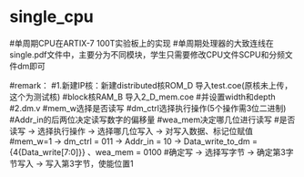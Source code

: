 # single_cpu
#单周期CPU在ARTIX-7 100T实验板上的实现
#单周期处理器的大致连线在single.pdf文件中，主要分为不同模块，学生只需要修改CPU文件SCPU和分频文件dm即可

#remark：
#1.新建IP核：新建distributed核ROM_D 导入test.coe(原核未上传，这个为测试核)
#block核RAM_B  导入2_D_mem.coe
#并设置width和depth
#2.dm.v
#mem_w选择是否读写
#dm_ctrl选择执行操作(5个操作需3位二进制)
#Addr_in的后两位决定读写数字的偏移量
#wea_mem决定哪几位进行读写
#是否读写    ->    选择执行操作     ->    选择哪几位写入   ->     对写入数据、标记位赋值
#mem_w=1     ->    dm_ctrl = 011   ->   Addr_in = 10     ->     Data_write_to_dm = {4{Data_write[7:0]}} 、wea_mem = 0100
#确定写      ->    选择写字节       ->    确定第3字节写入  ->    写入第3字节，使能位置1
